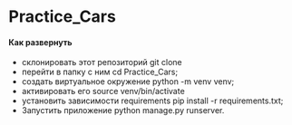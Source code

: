 # Practice_Cars
#### Как развернуть

* склонировать этот репозиторий git clone 
* перейти в папку с ним cd Practice_Cars;
* создать виртуальное окружение python -m venv venv;
* активировать его source venv/bin/activate
* установить зависимости requirements pip install -r requirements.txt;
* Запустить приложение  python manage.py runserver. 
